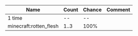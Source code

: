 | Name                   | Count | Chance | Comment |
| ---------------------- | ----- | ------ | ------- |
| 1 time                 |    -- |     -- |         |
| minecraft:rotten_flesh |  1..3 |   100% |         |